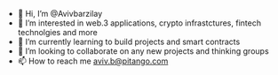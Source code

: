 - 👋 Hi, I’m @Avivbarzilay
- 👀 I’m interested in web.3 applications, crypto infrastctures, fintech technolgies and more 
- 🌱 I’m currently learning to build projects and smart contracts 
- 💞️ I’m looking to collaborate on any new projects and thinking groups 
- 📫 How to reach me aviv.b@pitango.com 

<!---
Avivbarzilay/Avivbarzilay is a ✨ special ✨ repository because its `README.md` (this file) appears on your GitHub profile.
You can click the Preview link to take a look at your changes.
--->
